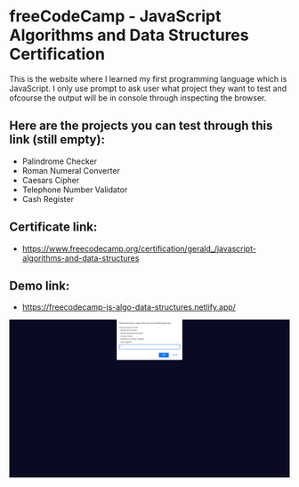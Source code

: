 # freeCodeCamp - JavaScript Algorithms and Data Structures Certification

This is the website where I learned my first programming language which is JavaScript. I only use prompt to ask user what project they want to test and ofcourse the output will be in console through inspecting the browser.

## Here are the projects you can test through this link (still empty):

- Palindrome Checker
- Roman Numeral Converter
- Caesars Cipher
- Telephone Number Validator
- Cash Register

## Certificate link:

- https://www.freecodecamp.org/certification/gerald_/javascript-algorithms-and-data-structures

## Demo link:

- https://freecodecamp-js-algo-data-structures.netlify.app/

![algo and data structures testing](./Capture.PNG)
